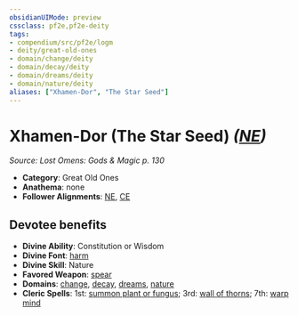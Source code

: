 ```yaml
---
obsidianUIMode: preview
cssclass: pf2e,pf2e-deity
tags:
- compendium/src/pf2e/logm
- deity/great-old-ones
- domain/change/deity
- domain/decay/deity
- domain/dreams/deity
- domain/nature/deity
aliases: ["Xhamen-Dor", "The Star Seed"]
---
```

# Xhamen-Dor (The Star Seed) *([NE](rules/traits/ne-b1.md "Neutral Evil Alignment Trait"))*  
*Source: Lost Omens: Gods & Magic p. 130*  

- **Category**: Great Old Ones
- **Anathema**: none
- **Follower Alignments**: [NE](rules/traits/ne-b1.md "Neutral Evil Alignment Trait"), [CE](rules/traits/ce-b1.md "Chaotic Evil Alignment Trait")

## Devotee benefits

- **Divine Ability**: Constitution or Wisdom
- **Divine Font**: [harm](compendium/spells/harm.md)
- **Divine Skill**: Nature
- **Favored Weapon**: [spear](compendium/equipment/items/spear.md)
- **Domains**: [change](compendium/setting/domains.md#Change), [decay](compendium/setting/domains.md#Decay), [dreams](compendium/setting/domains.md#Dreams), [nature](compendium/setting/domains.md#Nature)
- **Cleric Spells**: 1st: [summon plant or fungus](compendium/spells/summon-plant-or-fungus.md); 3rd: [wall of thorns](compendium/spells/wall-of-thorns.md); 7th: [warp mind](compendium/spells/warp-mind.md)
